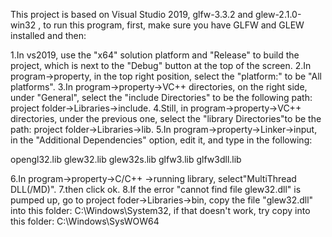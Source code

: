 This project is based on Visual Studio 2019, glfw-3.3.2 and glew-2.1.0-win32 , to run this program, first, make sure you have GLFW and GLEW installed and then:

1.In vs2019, use the "x64" solution platform and "Release" to build the project, which is next to the "Debug" button at the top of the screen.
2.In program->property, in the top right position, select the "platform:" to be "All platforms".
3.In program->property->VC++ directories, on the right side, under "General", select the "include Directories" to be the following path: project folder->Libraries->include.
4.Still, in program->property->VC++ directories, under the previous one, select the "library Directories"to be the path: project folder->Libraries->lib.
5.In program->property->Linker->input, in the "Additional Dependencies" option, edit it, and type in the following:

opengl32.lib
glew32.lib
glew32s.lib
glfw3.lib
glfw3dll.lib

6.In program->property->C/C++ ->running library, select"MultiThread DLL(/MD)".
7.then click ok.
8.If the error "cannot find file glew32.dll" is pumped up, go to project foder->Libraries->bin, copy the file "glew32.dll" into this folder: C:\Windows\System32, if that doesn't work, try copy into this folder: C:\Windows\SysWOW64
